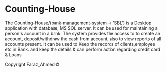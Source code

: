 # Counting-House
The Counting-House/(bank-management-system -> 'SBL') is a Desktop application with database, MS SQL server. It can be used for maintaining a person's account in a bank. The system provides the access to to create an account, deposit/withdraw the cash from account, also to view reports of all accounts present. It can be used to Keep the records of clients,employee etc in Bank. and keep the details &amp; can perform action regarding credit card &amp; Loans

Copyright Faraz_Ahmed ©
